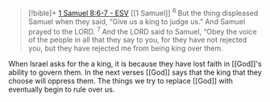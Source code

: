 > [!bible]+ [1 Samuel 8:6-7 - ESV](https://bolls.life/ESV/9/8/) [[1 Samuel]]
>  <sup> 6 </sup>But the thing displeased Samuel when they said, “Give us a king to judge us.” And Samuel prayed to the LORD. <sup> 7 </sup>And the LORD said to Samuel, “Obey the voice of the people in all that they say to you, for they have not rejected you, but they have rejected me from being king over them.

When Israel asks for the a king, it is because they have lost faith in [[God]]'s ability to govern them. In the next verses [[God]] says that the king that they choose will oppress them. The things we try to replace [[God]] with eventually begin to rule over us.